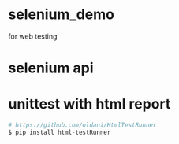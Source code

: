 # selenium_demo
for web testing
# selenium api

# unittest with html report
```python
# https://github.com/oldani/HtmlTestRunner
$ pip install html-testRunner
```



